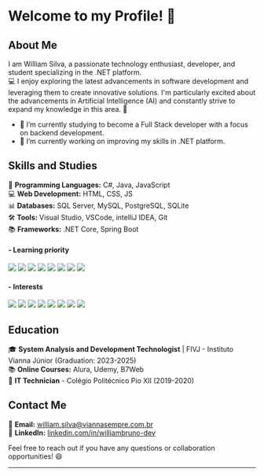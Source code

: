 # Welcome to my Profile! 👋

## About Me

I am William Silva, a passionate technology enthusiast, developer, and student specializing in the .NET platform.  
💻 I enjoy exploring the latest advancements in software development and leveraging them to create innovative solutions. I'm particularly excited about the advancements in Artificial Intelligence (AI) and constantly strive to expand my knowledge in this area. 🤖

- 🌱 I’m currently studying to become a Full Stack developer with a focus on backend development.  
- 🔭 I’m currently working on improving my skills in .NET platform.  

## Skills and Studies

🔧 **Programming Languages:** C#, Java, JavaScript  
💻 **Web Development:** HTML, CSS, JS  
📊 **Databases:** SQL Server, MySQL, PostgreSQL, SQLite  
🛠️ **Tools:** Visual Studio, VSCode, intelliJ IDEA, Git  
📚 **Frameworks:** .NET Core, Spring Boot  

#### - Learning priority

[![](https://img.shields.io/badge/.NET-5C2D91?style=for-the-badge&logo=.net&logoColor=white)]() 
[![](https://img.shields.io/badge/C%23-239120?style=for-the-badge&logo=c-sharp&logoColor=white)]()
[![](https://img.shields.io/badge/PostgreSQL-316192?style=for-the-badge&logo=postgresql&logoColor=white)]() 
[![](https://img.shields.io/badge/HTML5-E34F26?style=for-the-badge&logo=html5&logoColor=white)]() 
[![](https://img.shields.io/badge/CSS-239120?&style=for-the-badge&logo=css3&logoColor=white)]()
[![](https://img.shields.io/badge/JavaScript-F7DF1E?style=for-the-badge&logo=javascript&logoColor=black)]()
[![](https://img.shields.io/badge/Java-ED8B00?style=for-the-badge&logo=openjdk&logoColor=white)]()
[![](https://img.shields.io/badge/Spring-6DB33F?style=for-the-badge&logo=spring&logoColor=white)]()

#### - Interests

[![](https://img.shields.io/badge/blazor-%235C2D91.svg?style=for-the-badge&logo=blazor&logoColor=white)]()
[![](https://img.shields.io/badge/PHP-777BB4?style=for-the-badge&logo=php&logoColor=white)]() 
[![](https://img.shields.io/badge/chatGPT-74aa9c?style=for-the-badge&logo=openai&logoColor=white)]() 
[![](https://img.shields.io/badge/Amazon_AWS-232F3E?style=for-the-badge&logo=amazon-aws&logoColor=white)]()
[![](https://img.shields.io/badge/Rust-000000?style=for-the-badge&logo=rust&logoColor=white)]() 
[![](https://img.shields.io/badge/Express.js-404D59?style=for-the-badge)]() 
[![](https://img.shields.io/badge/React-20232A?style=for-the-badge&logo=react&logoColor=61DAFB)]() 
[![](https://img.shields.io/badge/MongoDB-4EA94B?style=for-the-badge&logo=mongodb&logoColor=white)]()


## Education

🎓 **System Analysis and Development Technologist** | FIVJ - Instituto Vianna Júnior (Graduation: 2023-2025)  
📚 **Online Courses:** Alura, Udemy, B7Web  
📜 **IT Technician** - Colégio Politécnico Pio XII (2019-2020)

## Contact Me

📧 **Email:** william.silva@viannasempre.com.br   
💼 **LinkedIn:** [linkedin.com/in/williambruno-dev](https://www.linkedin.com/in/williambruno-dev/)  

Feel free to reach out if you have any questions or collaboration opportunities! 😄

---

